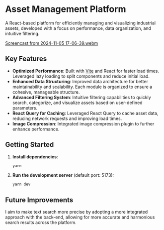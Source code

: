 # Asset Management Platform

A React-based platform for efficiently managing and visualizing industrial assets, developed with a focus on performance, data organization, and intuitive filtering.

[Screencast from 2024-11-05 17-06-39.webm](https://github.com/user-attachments/assets/65556beb-dd10-4cce-b4ac-36d727e5a6ee)

## Key Features

- **Optimized Performance**: Built with [Vite](https://vitejs.dev/) and React for faster load times. Leveraged lazy loading to split components and reduce initial load.
- **Enhanced Data Structuring**: Improved data architecture for better maintainability and scalability. Each module is organized to ensure a cohesive, manageable structure.
- **Advanced Filtering System**: Intuitive filtering capabilities to quickly search, categorize, and visualize assets based on user-defined parameters.
- **React Query for Caching**: Leveraged React Query to cache asset data, reducing network requests and improving load times.
- **Image Compression**: Integrated image compression plugin to further enhance performance.

## Getting Started

1. **Install dependencies**:
   ```bash
   yarn
   ```

2. **Run the development server** (default port: 5173):
   ```bash
   yarn dev
   ```

## Future Improvements

I aim to make text search more precise by adopting a more integrated approach with the back-end, allowing for more accurate and harmonious search results across the platform.
